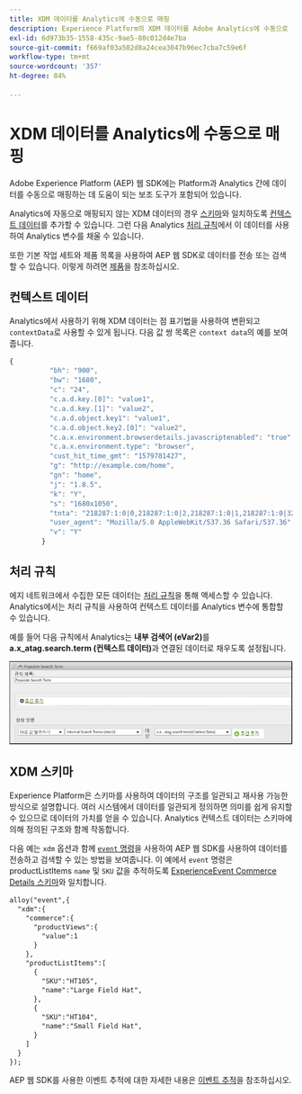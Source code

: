 ```yaml
---
title: XDM 데이터를 Analytics에 수동으로 매핑
description: Experience Platform의 XDM 데이터를 Adobe Analytics에 수동으로 매핑합니다.
exl-id: 6d973b35-1558-435c-9ae5-80c012d4e7ba
source-git-commit: f669af03a502d8a24cea3047b96ec7cba7c59e6f
workflow-type: tm+mt
source-wordcount: '357'
ht-degree: 84%

---
```


# XDM 데이터를 Analytics에 수동으로 매핑

Adobe Experience Platform (AEP) 웹 SDK에는 Platform과 Analytics 간에 데이터를 수동으로 매핑하는 데 도움이 되는 보조 도구가 포함되어 있습니다.

Analytics에 자동으로 매핑되지 않는 XDM 데이터의 경우 [스키마](https://experienceleague.adobe.com/docs/experience-platform/xdm/schema/composition.html)와 일치하도록 [컨텍스트 데이터](https://experienceleague.adobe.com/docs/analytics/implementation/vars/page-vars/contextdata.html)를 추가할 수 있습니다. 그런 다음 Analytics [처리 규칙](https://experienceleague.adobe.com/docs/analytics/admin/admin-tools/processing-rules/processing-rules-configuration/t-processing-rules.html)에서 이 데이터를 사용하여 Analytics 변수를 채울 수 있습니다.

또한 기본 작업 세트와 제품 목록을 사용하여 AEP 웹 SDK로 데이터를 전송 또는 검색할 수 있습니다. 이렇게 하려면 [제품](https://experienceleague.adobe.com/docs/experience-platform/edge/implement/commerce.html)을 참조하십시오.

## 컨텍스트 데이터

Analytics에서 사용하기 위해 XDM 데이터는 점 표기법을 사용하여 변환되고 `contextData`로 사용할 수 있게 됩니다. 다음 값 쌍 목록은 `context data`의 예를 보여줍니다.

```javascript
{
          "bh": "900",
          "bw": "1680",
          "c": "24",
          "c.a.d.key.[0]": "value1",
          "c.a.d.key.[1]": "value2",
          "c.a.d.object.key1": "value1",
          "c.a.d.object.key2.[0]": "value2",
          "c.a.x.environment.browserdetails.javascriptenabled": "true",
          "c.a.x.environment.type": "browser",
          "cust_hit_time_gmt": "1579781427",
          "g": "http://example.com/home",
          "gn": "home",
          "j": "1.8.5",
          "k": "Y",
          "s": "1680x1050",
          "tnta": "218287:1:0|0,218287:1:0|2,218287:1:0|1,218287:1:0|32767,218287:1:0|1,218287:1:0|0,218287:1:0|1,218287:1:0|0,218287:1:0|1",
          "user_agent": "Mozilla/5.0 AppleWebKit/537.36 Safari/537.36",
          "v": "Y"
        }
```

## 처리 규칙

에지 네트워크에서 수집한 모든 데이터는 [처리 규칙](https://experienceleague.adobe.com/docs/analytics/admin/admin-tools/processing-rules/processing-rules-configuration/t-processing-rules.html)을 통해 액세스할 수 있습니다. Analytics에서는 처리 규칙을 사용하여 컨텍스트 데이터를 Analytics 변수에 통합할 수 있습니다.

예를 들어 다음 규칙에서 Analytics는 **내부 검색어 (eVar2)**&#x200B;를 **a.x_atag.search.term (컨텍스트 데이터)**&#x200B;과 연결된 데이터로 채우도록 설정됩니다.

![](assets/examplerule.png)


## XDM 스키마

Experience Platform은 스키마를 사용하여 데이터의 구조를 일관되고 재사용 가능한 방식으로 설명합니다. 여러 시스템에서 데이터를 일관되게 정의하면 의미를 쉽게 유지할 수 있으므로 데이터의 가치를 얻을 수 있습니다. Analytics 컨텍스트 데이터는 스키마에 의해 정의된 구조와 함께 작동합니다.

다음 예는 `xdm` 옵션과 함께 [`event` 명령](https://experienceleague.adobe.com/docs/experience-platform/edge/fundamentals/tracking-events.html)을 사용하여 AEP 웹 SDK를 사용하여 데이터를 전송하고 검색할 수 있는 방법을 보여줍니다. 이 예에서 `event` 명령은 productListItems `name` 및 `SKU` 값을 추적하도록 [ExperienceEvent Commerce Details 스키마](https://github.com/adobe/xdm/blob/1c22180490558e3c13352fe3e0540cb7e93c69ca/docs/reference/context/experienceevent-commerce.schema.md)와 일치합니다.


```
alloy("event",{
  "xdm":{
    "commerce":{
      "productViews":{
        "value":1
      }
    },
    "productListItems":[
      {
        "SKU":"HT105",
        "name":"Large Field Hat",
      },
      {
        "SKU":"HT104",
        "name":"Small Field Hat",
      }
    ]
  }
});
```

AEP 웹 SDK를 사용한 이벤트 추적에 대한 자세한 내용은 [이벤트 추적](https://experienceleague.adobe.com/docs/experience-platform/edge/fundamentals/tracking-events.html)을 참조하십시오.
